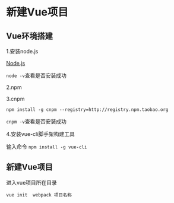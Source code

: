 # 新建Vue项目

## Vue环境搭建

1.安装node.js

[Node.js](http://nodejs.cn/download/)

`node -v`查看是否安装成功

2.npm 

3.cnpm 

`npm install -g cnpm --registry=http://registry.npm.taobao.org`

`cnpm -v`查看是否安装成功

4.安装vue-cli脚手架构建工具  

输入命令 `npm install -g vue-cli`

## 新建Vue项目

进入vue项目所在目录

`vue init  webpack 项目名称`